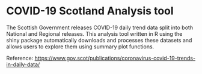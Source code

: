 # COVID-19 Scotland Analysis tool

The Scottish Government releases COVID-19 daily trend data split into both National and Regional releases. This analysis tool written in R using the shiny package automatically downloads and processes these datasets and allows users to explore them using summary plot functions.

Reference: https://www.gov.scot/publications/coronavirus-covid-19-trends-in-daily-data/
